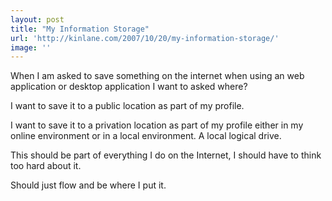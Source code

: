 ```yaml
---
layout: post
title: "My Information Storage"
url: 'http://kinlane.com/2007/10/20/my-information-storage/'
image: ''
---
```


When I am asked to save something on the internet when using an web application or desktop application I want to asked where?

I want to save it to a public location as part of my profile.

I want to save it to a privation location as part of my profile either in my online environment or in a local environment. A local logical drive.

This should be part of everything I do on the Internet, I should have to think too hard about it.

Should just flow and be where I put it.